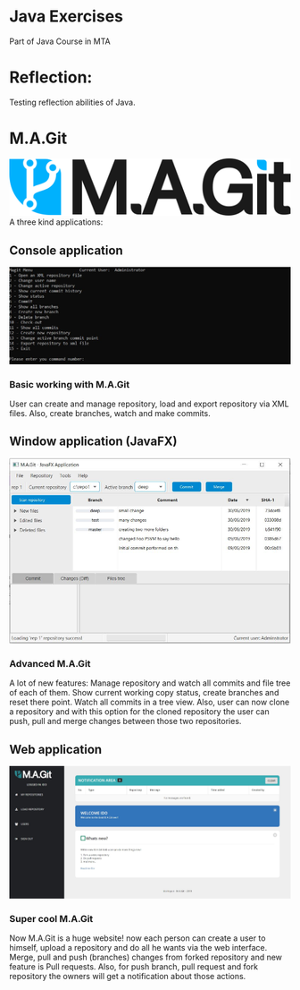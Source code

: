 # Java Exercises
Part of Java Course in MTA

# Reflection:
Testing reflection abilities of Java.

# M.A.Git
![Screenshot](LOGO.jpg)
A three kind applications:
## Console application
![Screenshot](CONSOLE_SCREENSHOT.jpg)
### Basic working with M.A.Git
User can create and manage repository, load and export repository via XML files.
Also, create branches, watch and make commits.
## Window application (JavaFX)
![Screenshot](JAVAFX_SCREENSHOT.jpg)
### Advanced M.A.Git
A lot of new features:
Manage repository and watch all commits and file tree of each of them.
Show current working copy status, create branches and reset there point.
Watch all commits in a tree view.
Also, user can now clone a repository and with this option for the cloned repository 
the user can push, pull and merge changes between those two repositories.
## Web application
![Screenshot](WEB_SCREENSHOT.jpg)
### Super cool M.A.Git
Now M.A.Git is a huge website! now each person can create a user to himself,
upload a repository and do all he wants via the web interface.
Merge, pull and push (branches) changes from forked repository and new feature is 
Pull requests.
Also, for push branch, pull request and fork repository the owners will get a notification
about those actions.

